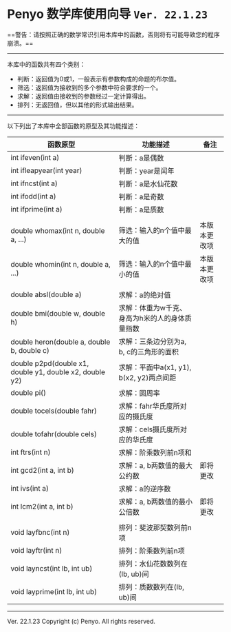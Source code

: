# Penyo 数学库使用向导 `Ver. 22.1.23`

==警告：请按照正确的数学常识引用本库中的函数，否则将有可能导致您的程序崩溃。==

---

本库中的函数共有四个类别：
- 判断：返回值为0或1，一般表示有参数构成的命题的布尔值。
- 筛选：返回值为接收到的多个参数中符合要求的一个。
- 求解：返回值由接收到的参数经过一定计算得出。
- 排列：无返回值，但以其他的形式输出结果。

---

以下列出了本库中全部函数的原型及其功能描述：

函数原型|功能描述|备注
-|-|-
int ifeven(int a)|判断：a是偶数
int ifleapyear(int year)|判断：year是闰年
int ifncst(int a)|判断：a是水仙花数
int ifodd(int a)|判断：a是奇数
int ifprime(int a)|判断：a是质数
|||
double whomax(int n, double a, ...)|筛选：输入的n个值中最大的值|本版本更改项
double whomin(int n, double a, ...)|筛选：输入的n个值中最小的值|本版本更改项
|||
double absl(double a)|求解：a的绝对值
double bmi(double w, double h)|求解：体重为w千克、身高为h米的人的身体质量指数
double heron(double a, double b, double c)|求解：三条边分别为a, b, c的三角形的面积
double p2pd(double x1, double y1, double x2, double y2)|求解：平面中a(x1, y1), b(x2, y2)两点间距
double pi()|求解：圆周率
double tocels(double fahr)|求解：fahr华氏度所对应的摄氏度
double tofahr(double cels)|求解：cels摄氏度所对应的华氏度
int ftrs(int n)|求解：阶乘数列前n项和
int gcd2(int a, int b)|求解：a, b两数值的最大公约数|即将更改
int ivs(int a)|求解：a的逆序数
int lcm2(int a, int b)|求解：a, b两数值的最小公倍数|即将更改
|||
void layfbnc(int n)|排列：斐波那契数列前n项
void layftr(int n)|排列：阶乘数列前n项
void layncst(int lb, int ub)|排列：水仙花数数列在(lb, ub)间
void layprime(int lb, int ub)|排列：质数数列在(lb, ub)间

---

Ver. 22.1.23
Copyright (c) Penyo. All rights reserved.
